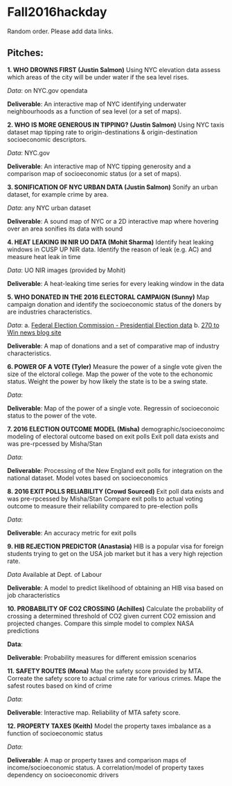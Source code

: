 # Fall2016hackday

Random order. Please add data links.

## Pitches:

**1. WHO DROWNS FIRST (Justin Salmon)**
Using NYC elevation data assess which areas of the city will be under water if the sea level rises.

*Data*: on NYC.gov opendata

**Deliverable**: An interactive map of NYC identifying underwater neighbourhoods as a function of sea level (or a set of maps).

**2. WHO IS MORE GENEROUS IN TIPPING? (Justin Salmon)**
Using NYC taxis dataset map tipping rate to origin-destinations & origin-destination socioeconomic descriptors.

*Data*: NYC.gov

**Deliverable**: An interactive map of NYC tipping generosity and a comparison map of socioeconomic status (or a set of maps).

**3. SONIFICATION OF NYC URBAN DATA (Justin Salmon)**
Sonify an urban dataset, for example crime by area.

*Data*: any NYC urban dataset 

**Deliverable**: A sound map of NYC or a 2D interactive map where hovering over an area sonifies its data with sound

**4. HEAT LEAKING IN NIR UO DATA  (Mohit Sharma)**
Identify heat leaking windows in CUSP UP NIR data. Identify the reason of leak (e.g. AC) and measure heat leak in time

*Data*: UO NIR images (provided by Mohit)

**Deliverable**: A heat-leaking time series for every leaking window in the data

**5. WHO DONATED IN THE 2016 ELECTORAL CAMPAIGN (Sunny)**
Map campaign donation and identify the socioeconomic status of the doners by are industries characteristics.

*Data*:
a. [Federal Election Commission - Presidential Election data](http://www.fec.gov/data/CandidateSummary.do?format=html)
b. [270 to Win news blog site](http://www.270towin.com/)

**Deliverable**: A map of donations and a set of comparative map of industry characteristics.

**6. POWER OF A VOTE (Tyler)**
Measure the power of a single vote given the size of the elctoral college. Map the power of the vote to the echonomic status. Weight the power by how likely the state is to be a swing state.

*Data*:

**Deliverable**: Map of the power of a single vote. Regressin of socioeconoic status to the power of the vote. 

**7. 2016 ELECTION OUTCOME MODEL (Misha)**
demographic/socioeconoimc modeling of electoral outcome based on exit polls
Exit poll data exists and was pre-rpcessed by Misha/Stan

*Data*:

**Deliverable**: Processing of the New England exit polls for integration on the national dataset. Model votes based on socioeconomics

**8. 2016 EXIT POLLS RELIABILITY (Crowd Sourced)**
Exit poll data exists and was pre-rpcessed by Misha/Stan
Compare exit polls to actual voting outcome to measure their reliability compared to pre-election polls

*Data*:

**Deliverable**: An accuracy metric for exit polls

**9. HIB REJECTION PREDICTOR (Anastasia)**
HIB is a popular visa for foreign students trying to get on the USA job market but it has a very high rejection rate. 

*Data* Available at Dept. of Labour

**Deliverable**: A model to predict likelihood of obtaining an HIB visa based on job characteristics

**10. PROBABILITY OF CO2 CROSSING (Achilles)**
Calculate the probability of crossing a determined threshold of CO2 given current CO2 emission and projected changes.
Compare this simple model to complex NASA predictions

**Data**:

**Deliverable**: Probability measures for different emission scenarios

**11. SAFETY ROUTES (Mona)**
Map the safety score provided by MTA. Correate the safety score to actual crime rate for various crimes. Mape the safest routes based on kind of crime

*Data*:

**Deliverable**: Interactive map. Reliability of MTA safety score.

**12. PROPERTY TAXES (Keith)**
Model the property taxes imbalance as a function of socioeconomic status

*Data*:

**Deliverable**: A map or property taxes and comparison maps of income/socioeconomic status. A correlation/model of property taxes dependency on socioeconomic drivers


